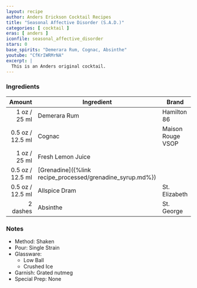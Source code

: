 ```yaml
---
layout: recipe
author: Anders Erickson Cocktail Recipes
title: "Seasonal Affective Disorder (S.A.D.)"
categories: [ cocktail ]
eras: [ anders ]
iconfile: seasonal_affective_disorder
stars: 0
base_spirits: "Demerara Rum, Cognac, Absinthe"
youtube: "CfKrIWRMrNA"
excerpt: |
  This is an Anders original cocktail.
---
```


### Ingredients

|   Amount | Ingredient                                      | Brand             |
| -------: | ----------------------------------------------- | ----------------- |
|     1 oz / 25 ml | Demerara Rum                                    | Hamilton 86       |
|   0.5 oz / 12.5 ml | Cognac                                          | Maison Rouge VSOP |
|     1 oz / 25 ml | Fresh Lemon Juice                               |
|   0.5 oz / 12.5 ml | [Grenadine]({%link recipe_processed/grenadine_syrup.md%}) |
|   0.5 oz / 12.5 ml | Allspice Dram                                   | St. Elizabeth     |
| 2 dashes | Absinthe                                        | St. George        |

### Notes

- Method: Shaken
- Pour: Single Strain
- Glassware:
  - Low Ball
  - Crushed Ice
- Garnish: Grated nutmeg
- Special Prep: None
